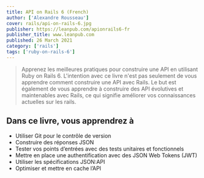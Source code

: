 ```yaml
---
title: API on Rails 6 (French)
author: ['Alexandre Rousseau']
cover: rails/api-on-rails-6.jpg
publisher: https://leanpub.com/apionrails6-fr
publisher_title: www.leanpub.com
published: 26 March 2021
category: ['rails']
tags: ['ruby-on-rails-6']
---
```


> Apprenez les meilleures pratiques pour construire une API en utilisant Ruby on Rails 6. L'intention avec ce livre n'est pas seulement de vous apprendre comment construire une API avec Rails. Le but est également de vous apprendre à construire des API évolutives et maintenables avec Rails, ce qui signifie améliorer vos connaissances actuelles sur les rails.


## Dans ce livre, vous apprendrez à

- Utiliser Git pour le contrôle de version
- Construire des réponses JSON
- Tester vos points d’entrées avec des tests unitaires et fonctionnels
- Mettre en place une authentification avec des JSON Web Tokens (JWT)
- Utiliser les spécifications JSON:API
- Optimiser et mettre en cache l’API